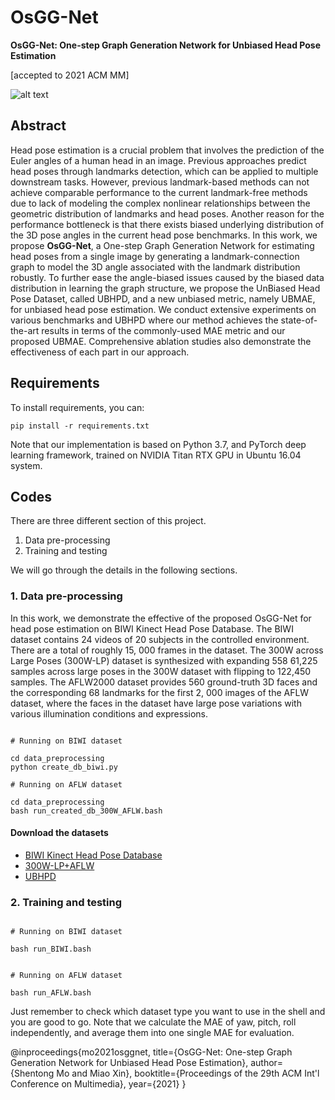 
# OsGG-Net

**OsGG-Net: One-step Graph Generation Network for Unbiased Head Pose Estimation**

[accepted to 2021 ACM MM]


![alt text](https://github.com/stoneMo/EVA-GCN/blob/main/imgs/title_image.png?raw=true)

## Abstract

Head pose estimation is a crucial problem that involves the prediction of the Euler angles of a human head in an image. Previous approaches predict head poses through landmarks detection, which can be applied to multiple downstream tasks. However, previous landmark-based methods can not achieve comparable performance to the current landmark-free methods due to lack of modeling the complex nonlinear relationships between the geometric distribution of landmarks and head poses. Another reason for the performance bottleneck is that there exists biased underlying distribution of the 3D pose angles in the current head pose benchmarks. In this work, we propose **OsGG-Net**, a One-step Graph Generation Network for estimating head poses from a single image by generating a landmark-connection graph to model the 3D angle associated with the landmark distribution robustly. To further ease the angle-biased issues caused by the biased data distribution in learning the graph structure, we propose the UnBiased Head Pose Dataset, called UBHPD, and a new unbiased metric, namely UBMAE, for unbiased head pose estimation. We conduct extensive experiments on various benchmarks and UBHPD where our method achieves the state-of-the-art results in terms of the commonly-used MAE metric and our proposed UBMAE. Comprehensive ablation studies also demonstrate the effectiveness of each part in our approach.

## Requirements


To install requirements, you can:

```
pip install -r requirements.txt

```

Note that our implementation is based on Python 3.7, and PyTorch deep learning framework, trained on NVIDIA Titan RTX GPU in Ubuntu 16.04 system.

## Codes

There are three different section of this project. 
1. Data pre-processing
2. Training and testing 

We will go through the details in the following sections.

### 1. Data pre-processing

In this work, we demonstrate the effective of the proposed OsGG-Net for head pose estimation on BIWI Kinect Head Pose Database. The BIWI dataset contains 24 videos of 20 subjects in the controlled environment. There are a total of roughly 15, 000 frames in the dataset. The 300W across Large Poses (300W-LP) dataset is synthesized with expanding 558 61,225 samples across large poses in the 300W dataset with flipping to 122,450 samples. The AFLW2000 dataset provides 560 ground-truth 3D faces and the corresponding 68 landmarks for the first 2, 000 images of the AFLW dataset, where the faces in the dataset have large pose variations with various illumination conditions and expressions. 

```

# Running on BIWI dataset

cd data_preprocessing
python create_db_biwi.py

# Running on AFLW dataset

cd data_preprocessing
bash run_created_db_300W_AFLW.bash 

```

#### Download the datasets

+ [BIWI Kinect Head Pose Database](https://data.vision.ee.ethz.ch/cvl/gfanelli/head_pose/head_forest.html)
+ [300W-LP+AFLW](http://www.cbsr.ia.ac.cn/users/xiangyuzhu/projects/3DDFA/main.htm)
+ [UBHPD](https://drive.google.com/drive/folders/1A6mraNo3cZBy4Xps9HdxMXnshbG1tmzr?usp=sharing)


### 2. Training and testing 
```

# Running on BIWI dataset

bash run_BIWI.bash


# Running on AFLW dataset

bash run_AFLW.bash

```

Just remember to check which dataset type you want to use in the shell and you are good to go. Note that we calculate the MAE of yaw, pitch, roll independently, and average them into one single MAE for evaluation.

@inproceedings{mo2021osggnet,
  title={OsGG-Net: One-step Graph Generation Network for Unbiased Head Pose Estimation},
  author={Shentong Mo and Miao Xin},
  booktitle={Proceedings of the 29th ACM Int'l Conference on Multimedia},
  year={2021}
}